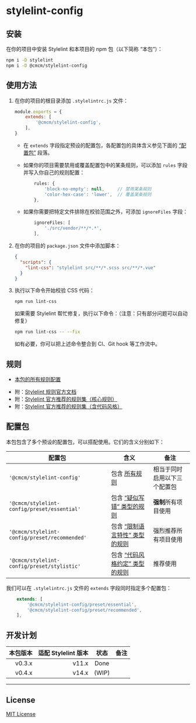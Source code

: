# stylelint-config

## 安装

在你的项目中安装 Stylelint 和本项目的 npm 包（以下简称 “本包”）：

```sh
npm i -D stylelint
npm i -D @cmcm/stylelint-config
```

## 使用方法

1. 在你的项目的根目录添加 `.stylelintrc.js` 文件：

	```js
	module.exports = {
		extends: [
			'@cmcm/stylelint-config',
		],
	}
	```

 	* 在 `extends` 字段指定预设的配置包，各配置包的具体含义参见下面的 [“配置包”](#preset) 段落。

	* 如果你的项目需要禁用或覆盖配置包中的某条规则，可以添加 `rules` 字段并写入你自己的规则配置：

		```js
			rules: {
				'block-no-empty': null,     // 禁用某条规则
				'color-hex-case': 'lower',  // 覆盖某条规则
			},
		```

	* 如果你需要把特定文件排除在校验范围之外，可添加 `ignoreFiles` 字段：

		```js
			ignoreFiles: [
				'./src/vendor/**/*.*',
			],
		```

1. 在你的项目的 `package.json` 文件中添加脚本：

	```json
	{
	  "scripts": {
	    "lint-css": "stylelint src/**/*.scss src/**/*.vue"
	  }
	}
	```

1. 执行以下命令开始校验 CSS 代码：

	```sh
	npm run lint-css
	```

	如果需要 Stylelint 帮忙修复，执行以下命令：（注意：只有部分问题可以自动修复）

	```sh
	npm run lint-css -- --fix
	```

	如有必要，你可以把上述命令整合到 CI、Git hook 等工作流中。


## 规则

* [本包的所有规则配置](doc/rule.md)

<!-- -->

* 附：[Stylelint 规则官方文档](https://stylelint.io/user-guide/rules)
* 附：[Stylelint 官方推荐的规则集（核心规则）](https://github.com/stylelint/stylelint-config-recommended/blob/main/index.js)
* 附：[Stylelint 官方推荐的规则集（含代码风格）](https://github.com/stylelint/stylelint-config-standard/blob/main/index.js)


## 配置包 <a name="preset">&nbsp;</a>

本包包含了多个预设的配置包，可以搭配使用。它们的含义分别如下：

配置包 | 含义 | 备注
---|---|---
`'@cmcm/stylelint-config'` | 包含 [所有规则](doc/rule.md) | 相当于同时启用以下三个配置包
`'@cmcm/stylelint-config/preset/essential'` | 包含 [“疑似写错” 类型的规则](doc/rule.md#possible-errors) | **强制**所有项目使用
`'@cmcm/stylelint-config/preset/recommended'` | 包含 [“限制语言特性” 类型的规则](doc/rule.md#limit-language-features) | 强烈推荐所有项目使用
`'@cmcm/stylelint-config/preset/stylistic'` | 包含 [“代码风格约定” 类型的规则](doc/rule.md#stylistic-issues) | 推荐使用

我们可以在 `.stylelintrc.js` 文件的 `extends` 字段同时指定多个配置包：

```js
	extends: [
		'@cmcm/stylelint-config/preset/essential',
		'@cmcm/stylelint-config/preset/recommended',
	],
```


## 开发计划

本包版本 | 适配 Stylelint 版本 | 状态 | 备注
---:|---:|:---:|---
v0.3.x | v11.x | Done
v0.4.x | v14.x | (WIP)


***

## License

[MIT License](http://www.opensource.org/licenses/mit-license.php)
